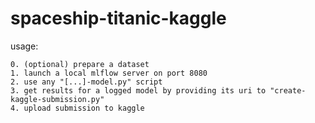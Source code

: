 # spaceship-titanic-kaggle

usage:

    0. (optional) prepare a dataset
    1. launch a local mlflow server on port 8080
    2. use any "[...]-model.py" script
    3. get results for a logged model by providing its uri to "create-kaggle-submission.py"
    4. upload submission to kaggle